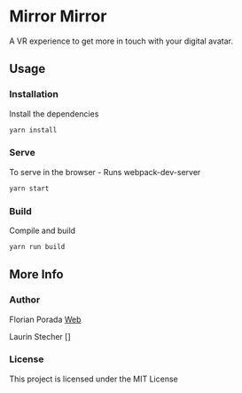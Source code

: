 # Mirror Mirror

A VR experience to get more in touch with your digital avatar.

## Usage

### Installation

Install the dependencies

```sh
yarn install
```

### Serve

To serve in the browser - Runs webpack-dev-server

```sh
yarn start
```

### Build

Compile and build

```sh
yarn run build
```

## More Info

### Author

Florian Porada
[Web](http://florianporada.com)

Laurin Stecher
[]

### License

This project is licensed under the MIT License
